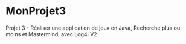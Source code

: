 # MonProjet3
Projet 3 - Réaliser une application de jeux en Java, Recherche plus ou moins et Mastermind, avec Log4j V2
